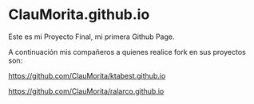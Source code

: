 # ClauMorita.github.io
Este es mi Proyecto Final, mi primera Github Page.

A continuación mis compañeros a quienes realice fork en sus proyectos son:

https://github.com/ClauMorita/ktabest.github.io

https://github.com/ClauMorita/ralarco.github.io
